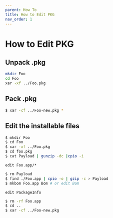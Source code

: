 ```yaml
---
parent: How To
title: How to Edit PKG
nav_order: 1
---
```



# How to Edit PKG

## Unpack .pkg
```sh
mkdir Foo
cd Foo
xar -xf ../Foo.pkg
```

## Pack .pkg
```sh
$ xar -cf ../Foo-new.pkg *
```

## Edit the installable files
```sh
$ mkdir Foo
$ cd Foo
$ xar -xf ../Foo.pkg
$ cd foo.pkg
$ cat Payload | gunzip -dc |cpio -i
```

`edit Foo.app/*`

```sh
$ rm Payload
$ find ./Foo.app | cpio -o | gzip -c > Payload
$ mkbom Foo.app Bom # or edit Bom
```

`edit PackageInfo`

```sh
$ rm -rf Foo.app
$ cd ..
$ xar -cf ../Foo-new.pkg
```